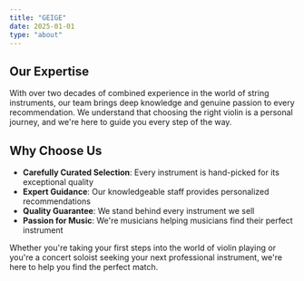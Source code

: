 ```yaml
---
title: "GEIGE"
date: 2025-01-01
type: "about"
---
```


## Our Expertise

With over two decades of combined experience in the world of string instruments, our team brings deep knowledge and genuine passion to every recommendation. We understand that choosing the right violin is a personal journey, and we're here to guide you every step of the way.

## Why Choose Us

- **Carefully Curated Selection**: Every instrument is hand-picked for its exceptional quality
- **Expert Guidance**: Our knowledgeable staff provides personalized recommendations
- **Quality Guarantee**: We stand behind every instrument we sell
- **Passion for Music**: We're musicians helping musicians find their perfect instrument

Whether you're taking your first steps into the world of violin playing or you're a concert soloist seeking your next professional instrument, we're here to help you find the perfect match.
